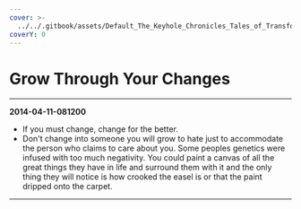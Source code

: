 ```yaml
---
cover: >-
  ../../.gitbook/assets/Default_The_Keyhole_Chronicles_Tales_of_Transformation_and_Pro_2_a5476ab1-21bf-4342-ab8f-6946f610a79c_1.jpg
coverY: 0
---
```


# Grow Through Your Changes

***

**2014-04-11-081200**



* If you must change, change for the better.&#x20;
* Don't change into someone you will grow to hate just to accommodate the person who claims to care about you. Some peoples genetics were infused with too much negativity. You could paint a canvas of all the great things they have in life and surround them with it and the only thing they will notice is how crooked the easel is or that the paint dripped onto the carpet.

***
